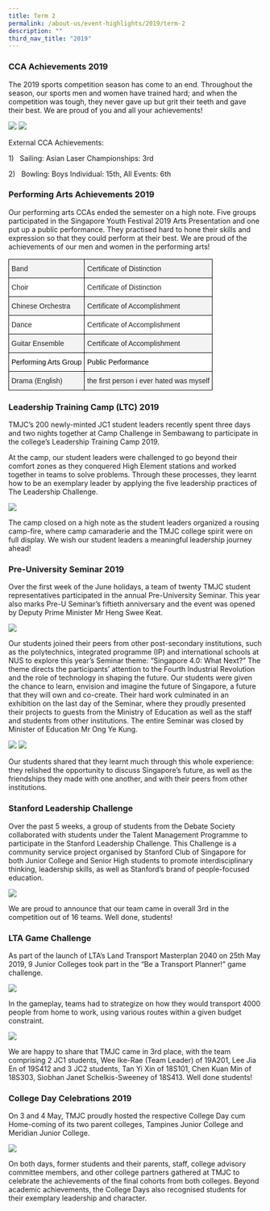 ```yaml
---
title: Term 2
permalink: /about-us/event-highlights/2019/term-2
description: ""
third_nav_title: "2019"
---
```

### CCA Achievements 2019

The 2019 sports competition season has come to an end. Throughout the season, our sports men and women have trained hard; and when the competition was tough, they never gave up but grit their teeth and gave their best. We are proud of you and all your achievements!

![](/images/CCA%20collage.jpeg)
![](/images/CCA%20Achievements%202019%20Table.jpeg)

External CCA Achievements:  

1)   Sailing: Asian Laser Championships: 3rd  

2)   Bowling: Boys Individual: 15th, All Events: 6th

  
### Performing Arts Achievements 2019
  
Our performing arts CCAs ended the semester on a high note. Five groups participated in the Singapore Youth Festival 2019 Arts Presentation and one put up a public performance. They practised hard to hone their skills and expression so that they could perform at their best. We are proud of the achievements of our men and women in the performing arts!

<style type="text/css">
.tg  {border-collapse:collapse;border-spacing:0;}
.tg td{border-color:black;border-style:solid;border-width:1px;font-family:Arial, sans-serif;font-size:14px;
  overflow:hidden;padding:10px 5px;word-break:normal;}
.tg th{border-color:black;border-style:solid;border-width:1px;font-family:Arial, sans-serif;font-size:14px;
  font-weight:normal;overflow:hidden;padding:10px 5px;word-break:normal;}
.tg .tg-ob57{background-color:#F3F3F3;color:#222;text-align:left;vertical-align:top}
.tg .tg-tsok{background-color:#FFF;color:#222;text-align:left;vertical-align:top}
.tg .tg-x1qm{background-color:#FFF;color:#000000;text-align:left;vertical-align:top}
</style>
<table class="tg">
<thead>
  <tr>
    <th class="tg-ob57">Band</th>
    <th class="tg-ob57">Certificate of Distinction</th>
  </tr>
</thead>
<tbody>
  <tr>
    <td class="tg-tsok">Choir</td>
    <td class="tg-tsok">Certificate of Distinction</td>
  </tr>
  <tr>
    <td class="tg-ob57">Chinese Orchestra</td>
    <td class="tg-ob57">Certificate of Accomplishment</td>
  </tr>
  <tr>
    <td class="tg-tsok">Dance</td>
    <td class="tg-tsok">Certificate of Accomplishment</td>
  </tr>
  <tr>
    <td class="tg-ob57">Guitar Ensemble</td>
    <td class="tg-ob57">Certificate of Accomplishment</td>
  </tr>
  <tr>
    <td class="tg-x1qm">Performing Arts Group</td>
    <td class="tg-x1qm">Public Performance</td>
  </tr>
  <tr>
    <td class="tg-ob57">Drama (English)</td>
    <td class="tg-ob57"> the first person i ever hated was myself</td>
  </tr>
</tbody>
</table>

### Leadership Training Camp (LTC) 2019

TMJC’s 200 newly-minted JC1 student leaders recently spent three days and two nights together at Camp Challenge in Sembawang to participate in the college’s Leadership Training Camp 2019.  
  
At the camp, our student leaders were challenged to go beyond their comfort zones as they conquered High Element stations and worked together in teams to solve problems. Through these processes, they learnt how to be an exemplary leader by applying the five leadership practices of The Leadership Challenge.

![](/images/LTC%203.jpeg)

The camp closed on a high note as the student leaders organized a rousing camp-fire, where camp camaraderie and the TMJC college spirit were on full display. We wish our student leaders a meaningful leadership journey ahead!  
  
  
### Pre-University Seminar 2019  

Over the first week of the June holidays, a team of twenty TMJC student representatives participated in the annual Pre-University Seminar. This year also marks Pre-U Seminar’s fiftieth anniversary and the event was opened by Deputy Prime Minister Mr Heng Swee Keat.

![](/images/Pre-U%20Sem%20Opening.jpeg)

Our students joined their peers from other post-secondary institutions, such as the polytechnics, integrated programme (IP) and international schools at NUS to explore this year’s Seminar theme: “Singapore 4.0: What Next?” The theme directs the participants’ attention to the Fourth Industrial Revolution and the role of technology in shaping the future. Our students were given the chance to learn, envision and imagine the future of Singapore, a future that they will own and co-create. Their hard work culminated in an exhibition on the last day of the Seminar, where they proudly presented their projects to guests from the Ministry of Education as well as the staff and students from other institutions. The entire Seminar was closed by Minister of Education Mr Ong Ye Kung.

![](/images/Closing%20Ceremony%20Exhibition_%20TM%20Student%20Presentation%20of%20project.jpeg)
![](/images/closing%20ceremony.jpeg)

Our students shared that they learnt much through this whole experience: they relished the opportunity to discuss Singapore’s future, as well as the friendships they made with one another, and with their peers from other institutions. 

  
### Stanford Leadership Challenge

Over the past 5 weeks, a group of students from the Debate Society collaborated with students under the Talent Management Programme to participate in the Stanford Leadership Challenge. This Challenge is a community service project organised by Stanford Club of Singapore for both Junior College and Senior High students to promote interdisciplinary thinking, leadership skills, as well as Stanford’s brand of people-focused education.

![](/images/Stanford%20Leadership%20Challenge_2.jpeg)

We are proud to announce that our team came in overall 3rd in the competition out of 16 teams. Well done, students!  
  

  
### LTA Game Challenge
  
As part of the launch of LTA’s Land Transport Masterplan 2040 on 25th May 2019, 9 Junior Colleges took part in the “Be a Transport Planner!” game challenge.

![](/images/LTA%20Game%20Challenge_2.jpeg)

In the gameplay, teams had to strategize on how they would transport 4000 people from home to work, using various routes within a given budget constraint.

![](/images/LTA%20Photo.jpeg)

We are happy to share that TMJC came in 3rd place, with the team comprising 2 JC1 students, Wee Ike-Rae (Team Leader) of 19A201, Lee Jia En of 19S412 and 3 JC2 students, Tan Yi Xin of 18S101, Chen Kuan Min of 18S303, Siobhan Janet Schelkis-Sweeney of 18S413. Well done students!   

  
  
### College Day Celebrations 2019

On 3 and 4 May, TMJC proudly hosted the respective College Day cum Home-coming of its two parent colleges, Tampines Junior College and Meridian Junior College.

![](/images/tpjc.png)

On both days, former students and their parents, staff, college advisory committee members, and other college partners gathered at TMJC to celebrate the achievements of the final cohorts from both colleges. Beyond academic achievements, the College Days also recognised students for their exemplary leadership and character.

